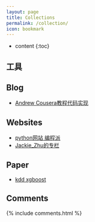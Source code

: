 ```yaml
---
layout: page
title: Collections
permalink: /collection/
icon: bookmark
---
```


* content
{:toc}

## 工具

## Blog

* [Andrew Cousera教程代码实现](http://www.johnwittenauer.net/machine-learning-exercises-in-python-part-1/)

## Websites

* [python网站 编程派](http://codingpy.com/)
* [Jackie_Zhu的专栏](http://blog.csdn.net/usingnamespace_std/article/category/1410392)

## Paper

* [kdd xgboost](http://www.kdd.org/kdd2016/papers/files/rfp0697-chenAemb.pdf)

## Comments

{% include comments.html %}
